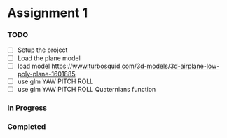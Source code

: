 # Assignment 1

### TODO
- [ ] Setup the project
- [ ] Load the plane model 
- [ ] load model https://www.turbosquid.com/3d-models/3d-airplane-low-poly-plane-1601885
- [ ] use glm YAW PITCH ROLL
- [ ] use glm YAW PITCH ROLL Quaternians function

### In Progress

### Completed

